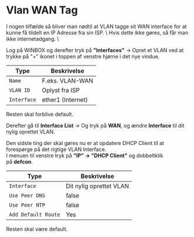 # Vlan WAN Tag

I nogen tilfælde så bliver man nødtil at VLAN tagge sit WAN interface for at kunne få tildelt en IP Adresse fra sin ISP. \\
Hvis dette ikke gøres, så får man ikke internetadgang. \\

Log på WINBOX og derefter tryk på **"Interfaces"** -> Opret et VLAN ved at trykke på "+" ikonet i toppen af venstre hjørne i det nye vindue.

| Type | Beskrivelse |
| -------------- | ---|
| `Name`     | F.eks. VLAN-WAN |
| `VLAN ID`     | Oplyst fra ISP |
| `Interface` | ether1 (Internet) |

Resten skal forblive default.  

Derefter gå til **Interface List** → Og tryk på **WAN**, og ændre **Interface** til dit nylig oprettet VLAN.  

Den sidste ting der skal gøres nu er at opdatere DHCP Client til at forespørge på det rigtige VLAN Interface.  
I menuen til venstre tryk på **"IP" → "DHCP Client"** og dobbeltklik på **defcon**.

| Type | Beskrivelse |
| -------------- | ---|
| `Interface`     | Dit nylig oprettet VLAN |
| `Use Peer DNS`     | false |
| `Use Peer NTP` | false |
| `Add Default Route` | Yes |

Resten skal være default.
